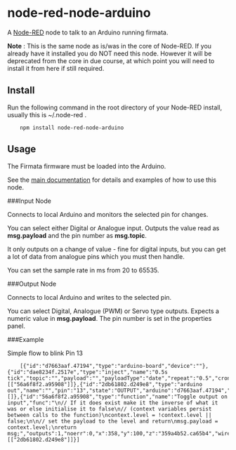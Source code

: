 node-red-node-arduino
=====================

A <a href="http://nodered.org" target="_new">Node-RED</a> node to talk to an Arduino running firmata.

**Note** : This is the same node as is/was in the core of Node-RED. If you already
have it installed you do NOT need this node. However it will be deprecated from
the core in due course, at which point you will need to install it from here if
still required.

Install
-------

Run the following command in the root directory of your Node-RED install, usually
this is ~/.node-red .

        npm install node-red-node-arduino


Usage
-----

The Firmata firmware must be loaded into the Arduino.

See the [main documentation](http://nodered.org/docs/hardware/arduino.html) for
details and examples of how to use this node.

###Input Node

Connects to local Arduino and monitors the selected pin for changes.

You can select either Digital or Analogue input. Outputs the value read as **msg.payload** and the pin number as **msg.topic**.

It only outputs on a change of value - fine for digital inputs, but you can get a lot of data from analogue pins which you must then handle.

You can set the sample rate in ms from 20 to 65535.

###Output Node

Connects to local Arduino and writes to the selected pin.

You can select Digital, Analogue (PWM) or Servo type outputs. Expects a numeric value in **msg.payload**. The pin number is set in the properties panel.

###Example

Simple flow to blink Pin 13

        [{"id":"d7663aaf.47194","type":"arduino-board","device":""},{"id":"dae8234f.2517e","type":"inject","name":"0.5s tick","topic":"","payload":"","payloadType":"date","repeat":"0.5","crontab":"","once":false,"x":150,"y":100,"z":"359a4b52.ca65b4","wires":[["56a6f8f2.a95908"]]},{"id":"2db61802.d249e8","type":"arduino out","name":"","pin":"13","state":"OUTPUT","arduino":"d7663aaf.47194","x":570.5,"y":100,"z":"359a4b52.ca65b4","wires":[]},{"id":"56a6f8f2.a95908","type":"function","name":"Toggle output on input","func":"\n// If it does exist make it the inverse of what it was or else initialise it to false\n// (context variables persist between calls to the function)\ncontext.level = !context.level || false;\n\n// set the payload to the level and return\nmsg.payload = context.level;\nreturn msg;","outputs":1,"noerr":0,"x":358,"y":100,"z":"359a4b52.ca65b4","wires":[["2db61802.d249e8"]]}]
